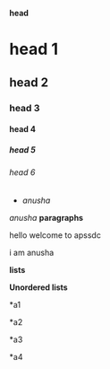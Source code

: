 **head**
# head 1
## head 2
### head 3
#### head 4
##### head 5
###### head 6
- *anusha*

*anusha*
**paragraphs**

hello welcome to apssdc

i am anusha

**lists**

**Unordered lists**

*a1

*a2

  *a3
  
  *a4




